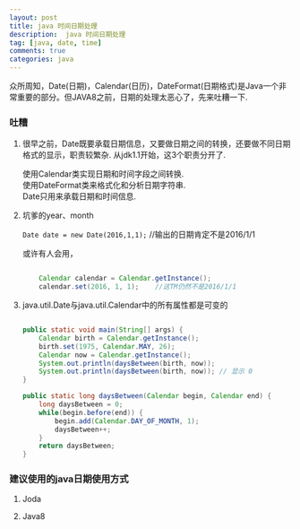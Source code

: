 ```yaml
---
layout: post
title: java 时间日期处理
description:  java 时间日期处理
tag: [java, date, time]
comments: true
categories: java
---
```


众所周知，Date(日期)，Calendar(日历)，DateFormat(日期格式)是Java一个非常重要的部分。但JAVA8之前，日期的处理太恶心了，先来吐糟一下.


### 吐糟

1.  很早之前，Date既要承载日期信息，又要做日期之间的转换，还要做不同日期格式的显示，职责较繁杂. 从jdk1.1开始，这3个职责分开了.

    使用Calendar类实现日期和时间字段之间转换.   
    使用DateFormat类来格式化和分析日期字符串.  
    Date只用来承载日期和时间信息.  

    <!-- more -->

2. 坑爹的year、month

    `Date date = new Date(2016,1,1);`    //输出的日期肯定不是2016/1/1 

    或许有人会用，

    ```java

        Calendar calendar = Calendar.getInstance();
        calendar.set(2016, 1, 1);    //这TM仍然不是2016/1/1

    ```

3. java.util.Date与java.util.Calendar中的所有属性都是可变的

    ```java

    public static void main(String[] args) {
        Calendar birth = Calendar.getInstance();
        birth.set(1975, Calendar.MAY, 26);
        Calendar now = Calendar.getInstance();
        System.out.println(daysBetween(birth, now));
        System.out.println(daysBetween(birth, now)); // 显示 0
    }

    public static long daysBetween(Calendar begin, Calendar end) {
        long daysBetween = 0;
        while(begin.before(end)) {
            begin.add(Calendar.DAY_OF_MONTH, 1);
            daysBetween++;
        }
        return daysBetween;
    }

    ```


### 建议使用的java日期使用方式

1. Joda



2. Java8    

    